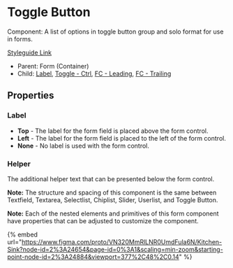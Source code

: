 # Toggle Button

Component: A list of options in toggle button group and solo format for use in forms.

[Styleguide Link](https://zpl.io/29dzJAe)

* Parent: Form (Container)
* Child: [Label](../../overview/label.md), [Toggle - Ctrl](../../overview/toggle/), [FC - Leading](fc-leading.md), [FC - Trailing](fc-trailing.md)

## Properties

### Label

* **Top** - The label for the form field is placed above the form control.
* **Left** - The label for the form field is placed to the left of the form control.
* **None** - No label is used with the form control.

### Helper

The additional helper text that can be presented below the form control.

**Note:** The structure and spacing of this component is the same between Textfield, Textarea, Selectlist, Chiplist, Slider, Userlist, and Toggle Button.

**Note:** Each of the nested elements and primitives of this form component have properties that can be adjusted to customize the component.



{% embed url="https://www.figma.com/proto/VN320MmRlLNR0UmdFula6N/Kitchen-Sink?node-id=2%3A24654&page-id=0%3A1&scaling=min-zoom&starting-point-node-id=2%3A24884&viewport=377%2C48%2C0.14" %}
